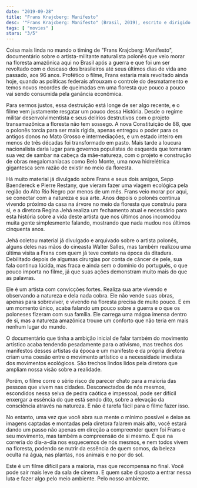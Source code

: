 ```yaml
---
date: "2019-09-28"
title: "Frans Krajcberg: Manifesto"
desc: '"Frans Krajcberg: Manifesto" (Brasil, 2019), escrito e dirigido por Regina Jehá, com Frans Krajcberg. Escrito para o CinemAqui.'
tags: [ "movies" ]
stars: "3/5"
---
```

Coisa mais linda no mundo o timing de "Frans Krajcberg: Manifesto", documentário sobre o artista-militante naturalista polonês que veio morar na floresta amazônica aqui no Brasil após a guerra e que foi um ser revoltado com o descaso dos brasileiros até seus últimos dias de vida ano passado, aos 96 anos. Profético o filme, Frans estaria mais revoltado ainda hoje, quando as políticas federais afrouxam o controle do desmatamento e temos novos recordes de queimadas em uma floresta que pouco a pouco vai sendo consumida pela ganância econômica.

Para sermos justos, essa destruição está longe de ser algo recente, e o filme vem justamente resgatar um pouco dessa História. Desde o regime militar desenvolvimentista e seus delírios destrutivos com o projeto transamazônica a floresta não tem sossego. A nova Constituição de 88, que o polonês torcia para ser mais rígida, apenas entregou o poder para os antigos donos no Mato Grosso e intermediações, e um estado inteiro em menos de três décadas foi transformado em pasto. Mais tarde a loucura nacionalista daria lugar para governos populistas de esquerda que tomaram sua vez de sambar na cabeça da mãe-natureza, com o projeto e construção de obras megalomaníacas como Belo Monte, uma nova hidrelétrica gigantesca sem razão de existir no meio da floresta.

Há muito material já divulgado sobre Frans e seus dois amigos, Sepp Baendereck e Pierre Restany, que vieram fazer uma viagem ecológica pela região do Alto Rio Negro por menos de um mês. Frans veio morar por aqui, se conectar com a natureza e sua arte. Anos depois o polonês continua vivendo próximo da casa na árvore no meio da floresta que construiu para si, e a diretora Regina Jehá realiza um fechamento atual e necessário para esta história sobre a vida deste artista que nos últimos anos incomodou muita gente simplesmente falando, mostrando que nada mudou nos últimos cinquenta anos.

Jehá coletou material já divulgado e arquivado sobre o artista polonês, alguns deles nas mãos do cineasta Walter Salles, mas também realizou uma última visita a Frans com quem já teve contato na época da ditadura. Debilitado depois de algumas cirurgias por conta de câncer de pele, sua fala continua lúcida, mas fraca e ainda sem o domínio do português, o que pouco importa no filme, já que suas ações demonstram muito mais do que as palavras.

Ele é um artista com convicções fortes. Realiza sua arte vivendo e observando a natureza e dela nada cobra. Ele não vende suas obras, apenas para sobreviver, e vivendo na floresta precisa de muito pouco. E em um momento único, acaba falando um pouco sobre a guerra e o que os poloneses fizeram com sua família. Ele carrega uma mágoa imensa dentro de si, mas a natureza amazônica trouxe um conforto que não teria em mais nenhum lugar do mundo.

O documentário que tinha a ambição inicial de falar também do movimento artístico acaba tendendo pesadamente para o ativismo, mas trechos dos manifestos desses artistas da época e um manifesto e da própria diretora criam uma coesão entre o movimento artístico e a necessidade imediata dos movimentos ecológicos. São trechos lindos lidos pela diretora que ampliam nossa visão sobre a realidade.

Porém, o filme corre o sério risco de parecer chato para a maioria das pessoas que vivem nas cidades. Desconectados de nós mesmos, escondidos nessa selva de pedra caótica e impessoal, pode ser difícil enxergar a essência do que está sendo dito, sobre a elevação da consciência através na natureza. E não é tarefa fácil para o filme fazer isso.

No entanto, uma vez que você abra sua mente o mínimo possível e deixe as imagens captadas e montadas pela diretora falarem mais alto, você estará dando um passo não apenas em direção a compreender quem foi Frans e seu movimento, mas também a compreensão de si mesmo. É que na correria do dia-a-dia nos esquecemos de nós mesmos, e nem todos vivem na floresta, podendo se nutrir da essência de quem somos, da beleza oculta na água, nas plantas, nos animais e no por do sol.

Este é um filme difícil para a maioria, mas que recompensa no final. Você pode sair mais leve da sala de cinema. E quem sabe disposto a entrar nessa luta e fazer algo pelo meio ambiente. Pelo nosso ambiente.
